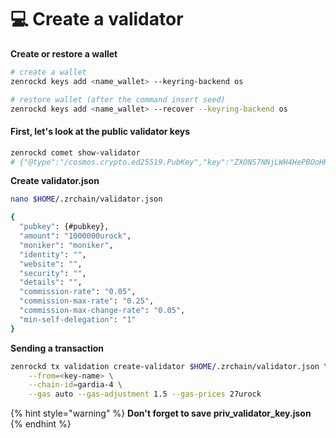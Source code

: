 # 💻 Create a validator

**Create or restore a wallet**

```bash
# create a wallet
zenrockd keys add <name_wallet> --keyring-backend os

# restore wallet (after the command insert seed)
zenrockd keys add <name_wallet> --recover --keyring-backend os
```

#### First, let's look at the public validator keys

```bash
zenrockd comet show-validator
# {"@type":"/cosmos.crypto.ed25519.PubKey","key":"ZXONS7NNjLWH4HePBOoHKDAYeLXQO5iUwpCRQSi1poI="}
```

**Create validator.json**

```bash
nano $HOME/.zrchain/validator.json
```

```bash
{
  "pubkey": {#pubkey},
  "amount": "1000000urock",
  "moniker": "moniker",
  "identity": "",
  "website": "",
  "security": "",
  "details": "",
  "commission-rate": "0.05",
  "commission-max-rate": "0.25",
  "commission-max-change-rate": "0.05",
  "min-self-delegation": "1"
}
```

**Sending a transaction**

```bash
zenrockd tx validation create-validator $HOME/.zrchain/validator.json \
    --from=<key-name> \
    --chain-id=gardia-4 \
    --gas auto --gas-adjustment 1.5 --gas-prices 27urock
```

{% hint style="warning" %}
**Don't forget to save priv\_validator\_key.json**&#x20;
{% endhint %}


